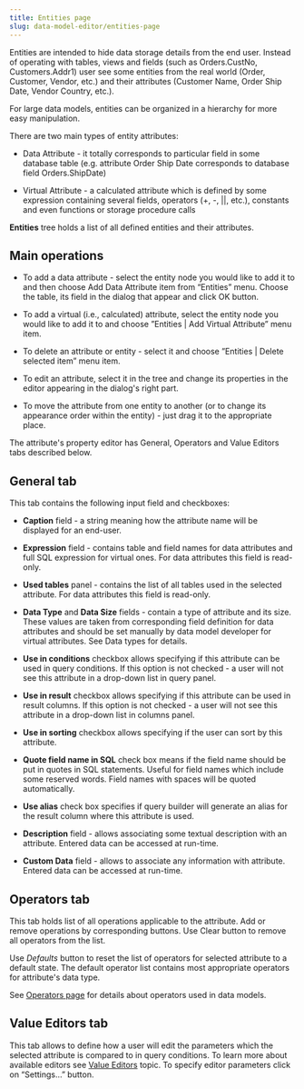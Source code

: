 ```yaml
---
title: Entities page
slug: data-model-editor/entities-page
---
```



Entities are intended to hide data storage details from the end user. Instead of operating with tables, views and fields (such as Orders.CustNo, Customers.Addr1) user see some entities from the real world (Order, Customer, Vendor, etc.) and their attributes (Customer Name, Order Ship Date, Vendor Country, etc.).

For large data models, entities can be organized in a hierarchy for more easy manipulation.

There are two main types of entity attributes:

* Data Attribute - it totally corresponds to particular field in some database table (e.g. attribute Order Ship Date corresponds to database field Orders.ShipDate)

* Virtual Attribute - a calculated attribute which is defined by some expression containing several fields, operators (+, -, ||, etc.), constants and even functions or storage procedure calls

**Entities** tree holds a list of all defined entities and their attributes.

## Main operations

* To add a data attribute - select the entity node you would like to add it to and then choose Add Data Attribute item from “Entities” menu. Choose the table, its field in the dialog that appear and click OK button.

* To add a virtual (i.e., calculated) attribute, select the entity node you would like to add it to and choose ”Entities | Add Virtual Attribute” menu item.

* To delete an attribute or entity - select it and choose ”Entities | Delete selected item” menu item.

* To edit an attribute, select it in the tree and change its properties in the editor appearing in the dialog's right part.

* To move the attribute from one entity to another (or to change its appearance order within the entity) - just drag it to the appropriate place.

The attribute's property editor has General, Operators and Value Editors tabs described below.

## General tab

This tab contains the following input field and checkboxes:

* **Caption** field - a string meaning how the attribute name will be displayed for an end-user.

* **Expression** field - contains table and field names for data attributes and full SQL expression for virtual ones. For data attributes this field is read-only.

* **Used tables** panel - contains the list of all tables used in the selected attribute. For data attributes this field is read-only.

* **Data Type** and **Data Size** fields - contain a type of attribute and its size. These values are taken from corresponding field definition for data attributes and should be set manually by data model developer for virtual attributes. See Data types for details.

* **Use in conditions** checkbox allows specifying if this attribute can be used in query conditions. If this option is not checked - a user will not see this attribute in a drop-down list in query panel.

* **Use in result** checkbox allows specifying if this attribute can be used in result columns. If this option is not checked - a user will not see this attribute in a drop-down list in columns panel.

* **Use in sorting** checkbox allows specifying if the user can sort by this attribute.

* **Quote field name in SQL** check box means if the field name should be put in quotes in SQL statements. Useful for field names which include some reserved words. Field names with spaces will be quoted automatically.

* **Use alias** check box specifies if query builder will generate an alias for the result column where this attribute is used.

* **Description** field - allows associating some textual description with an attribute. Entered data can be accessed at run-time.

* **Custom Data** field - allows to associate any information with attribute. Entered data can be accessed at run-time.

## Operators tab

This tab holds list of all operations applicable to the attribute. Add or remove operations by corresponding buttons. Use Clear button to remove all operators from the list.

Use *Defaults* button to reset the list of operators for selected attribute to a default state. The default operator list contains most appropriate operators for attribute's data type.

See [Operators page](/https://korzh.com/easyquery/docs/data-model-editor/operators-page) for details about operators used in data models.

## Value Editors tab

This tab allows to define how a user will edit the parameters which the selected attribute is compared to in query conditions. To learn more about available editors see [Value Editors](/https://korzh.com/easyquery/docs/data-model-editor/value-editors) topic. To specify editor parameters click on “Settings…” button.